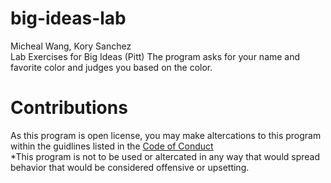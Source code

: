 # big-ideas-lab
Micheal Wang, Kory Sanchez <br />
Lab Exercises for Big Ideas (Pitt)
The program asks for your name and favorite color and judges you based on the color.
# Contributions
As this program is open license, you may make altercations to this program within the guidlines listed in the [Code of Conduct](https://github.com/mhwang668/big-ideas-lab/blob/main/CODE_OF_CONDUCT.md) <br />
*This program is not to be used or altercated in any way that would spread behavior that would be considered offensive or upsetting.
